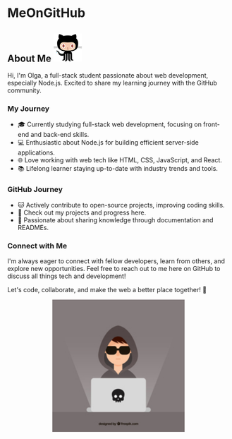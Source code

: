 # MeOnGitHub 
## About Me ![Alt text](image.png)

Hi, I'm Olga, a full-stack student passionate about web development, especially Node.js. Excited to share my learning journey with the GitHub community.

### My Journey

- 🎓 Currently studying full-stack web development, focusing on front-end and back-end skills.
- 💻 Enthusiastic about Node.js for building efficient server-side applications.
- 🌐 Love working with web tech like HTML, CSS, JavaScript, and React.
- 📚 Lifelong learner staying up-to-date with industry trends and tools.

### GitHub Journey

- 🐱 Actively contribute to open-source projects, improving coding skills.
- 🚀 Check out my projects and progress here.
- 📖 Passionate about sharing knowledge through documentation and READMEs.

### Connect with Me

I'm always eager to connect with fellow developers, learn from others, and explore new opportunities. Feel free to reach out to me here on GitHub to discuss all things tech and development!

Let's code, collaborate, and make the web a better place together! 🚀

<p align="center">
  <img src="./images/me.jpg" alt="Профильное изображение" width="300" height="300">
</p>




